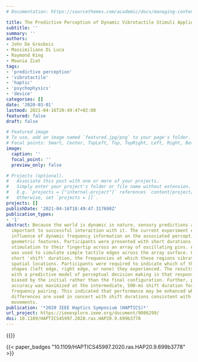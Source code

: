 ```yaml
---
# Documentation: https://sourcethemes.com/academic/docs/managing-content/

title: The Predictive Perception of Dynamic Vibrotactile Stimuli Applied to the Fingertip
subtitle: ''
summary: ''
authors:
- John De Grosbois
- Massimiliano Di Luca
- Raymond King
- Mounia Ziat
tags:
- 'predictive perception'
- 'vibrotactile'
- 'haptic'
- 'psychophysics'
- 'device'
categories: []
date: '2020-03-01'
lastmod: 2021-04-16T20:49:47+02:00
featured: false
draft: false

# Featured image
# To use, add an image named `featured.jpg/png` to your page's folder.
# Focal points: Smart, Center, TopLeft, Top, TopRight, Left, Right, BottomLeft, Bottom, BottomRight.
image:
  caption: ''
  focal_point: ''
  preview_only: false

# Projects (optional).
#   Associate this post with one or more of your projects.
#   Simply enter your project's folder or file name without extension.
#   E.g. `projects = ["internal-project"]` references `content/project/deep-learning/index.md`.
#   Otherwise, set `projects = []`.
projects: []
publishDate: '2021-04-16T18:49:47.317698Z'
publication_types:
- '1'
abstract: Because the world is dynamic in nature, sensory predictions are invariably
  important to successful interaction with it. The current experiment examined the
  influence of dynamic frequency information on the associated perceptions of simple
  geometric features. Participants were presented with short durations of vibrotactile
  stimulation to their fingertip across an array of oscillating pins. A pair of frequencies
  was used to simulate simple tactile edges across the array surface. Over a relatively
  short 'shift' duration, the frequencies at which these regions vibrated often switched
  spatial locations. Participants were required to indicate which of three possible
  shapes (left edge, right edge, or none) they experienced. The results were consistent
  with a predictive model of perceptual decision making in that responses were generally
  biased by the initial rather than the final configuration. Further, performance
  accuracy was maximized at the intermediate, 500-ms shift duration for a 10-158 Hz
  frequency pairing. This indicated that performance may be enhanced when larger frequency
  differences are used in concert with shift durations consistent with natural, exploratory
  movements.
publication: '*2020 IEEE Haptics Symposium (HAPTICS)*'
url_project: https://ieeexplore.ieee.org/document/9086299/
doi: 10.1109/HAPTICS45997.2020.ras.HAP20.9.699b3778
---
```



{{<youtube id="IeuBGgIzInc">}}

{{< paper_badges "10.1109/HAPTICS45997.2020.ras.HAP20.9.699b3778" >}}

